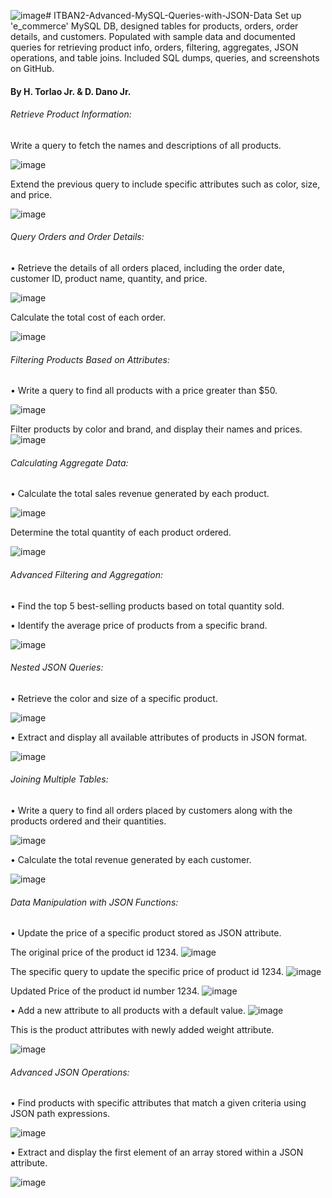 ![image](https://github.com/GrinHornet/ITBAN2-Advanced-MySQL-Queries-with-JSON-Data/assets/125188016/14550e9c-f83d-44a5-94b3-80e5820b53a7)# ITBAN2-Advanced-MySQL-Queries-with-JSON-Data
Set up 'e_commerce' MySQL DB, designed tables for products, orders, order details, and customers. Populated with sample data and documented queries for retrieving product info, orders, filtering, aggregates, JSON operations, and table joins. Included SQL dumps, queries, and screenshots on GitHub.

#### By H. Torlao Jr. & D. Dano Jr.


###### Retrieve Product Information:

Write a query to fetch the names and descriptions of all products.

![image](https://github.com/GrinHornet/ITBAN2-Advanced-MySQL-Queries-with-JSON-Data/assets/125188016/bd9031d2-1b29-4a6a-9f6d-03d33e2c4fdf)


Extend the previous query to include specific attributes such as color, size, and 
price.

![image](https://github.com/GrinHornet/ITBAN2-Advanced-MySQL-Queries-with-JSON-Data/assets/125188016/eaad02f8-b5fa-4fcf-a5f9-ffe96bfdacf7)


###### Query Orders and Order Details:
	
• Retrieve the details of all orders placed, including the order date, customer ID, 
product name, quantity, and price.

![image](https://github.com/GrinHornet/ITBAN2-Advanced-MySQL-Queries-with-JSON-Data/assets/125188016/c0d8111f-ceaa-44b6-8eb0-69b7f0e9a025)

Calculate the total cost of each order.

![image](https://github.com/GrinHornet/ITBAN2-Advanced-MySQL-Queries-with-JSON-Data/assets/125188016/c6fe1409-a152-4b7c-a3a2-bfddbe97f768)


###### Filtering Products Based on Attributes:

• Write a query to find all products with a price greater than $50.

![image](https://github.com/GrinHornet/ITBAN2-Advanced-MySQL-Queries-with-JSON-Data/assets/125188016/ac0a8bc5-8491-4915-80d1-90ab12d6b080)

Filter products by color and brand, and display their names and prices.
![image](https://github.com/GrinHornet/ITBAN2-Advanced-MySQL-Queries-with-JSON-Data/assets/125188016/17713578-f522-4e59-b904-9d93ae5a6339)


###### Calculating Aggregate Data:

• Calculate the total sales revenue generated by each product.

![image](https://github.com/GrinHornet/ITBAN2-Advanced-MySQL-Queries-with-JSON-Data/assets/125188016/4b33f27d-f2c0-4d06-b549-aff993b76907)

Determine the total quantity of each product ordered. 

![image](https://github.com/GrinHornet/ITBAN2-Advanced-MySQL-Queries-with-JSON-Data/assets/125188016/fd625692-c076-48f6-8eb1-e5ab4769c83b)


###### Advanced Filtering and Aggregation: 

• Find the top 5 best-selling products based on total quantity sold. 


• Identify the average price of products from a specific brand. 

![image](https://github.com/GrinHornet/ITBAN2-Advanced-MySQL-Queries-with-JSON-Data/assets/125188016/69383e9e-e5d7-4337-8035-0bbd1d7cddfa)


###### Nested JSON Queries: 
• Retrieve the color and size of a specific product. 

![image](https://github.com/GrinHornet/ITBAN2-Advanced-MySQL-Queries-with-JSON-Data/assets/125188016/c3248515-f550-4a96-a0e3-ba9f272f4ced)

• Extract and display all available attributes of products in JSON format. 

![image](https://github.com/GrinHornet/ITBAN2-Advanced-MySQL-Queries-with-JSON-Data/assets/125188016/42748f36-9703-4187-85a7-16210f9c383b)

###### Joining Multiple Tables: 
• Write a query to find all orders placed by customers along with the products 
ordered and their quantities. 

![image](https://github.com/GrinHornet/ITBAN2-Advanced-MySQL-Queries-with-JSON-Data/assets/125188016/4abe88de-3174-4f8c-b76b-9459f86c616b)

• Calculate the total revenue generated by each customer. 

![image](https://github.com/GrinHornet/ITBAN2-Advanced-MySQL-Queries-with-JSON-Data/assets/125188016/ce7df7dd-c927-4ed3-aaed-93550e5ff52f)


###### Data Manipulation with JSON Functions: 
• Update the price of a specific product stored as JSON attribute.

The original price of the product id 1234.
![image](https://github.com/GrinHornet/ITBAN2-Advanced-MySQL-Queries-with-JSON-Data/assets/125188016/1a4e35c9-bfd7-4880-8f4a-7534422204ca)

The specific query to update the specific price of product id 1234.
![image](https://github.com/GrinHornet/ITBAN2-Advanced-MySQL-Queries-with-JSON-Data/assets/125188016/ad3f55d8-454b-4582-93f9-aff83b933163)


Updated Price of the product id number 1234.
![image](https://github.com/GrinHornet/ITBAN2-Advanced-MySQL-Queries-with-JSON-Data/assets/125188016/19012fc2-e391-4eb5-89ed-163fe21c70af)

 
• Add a new attribute to all products with a default value.
![image](https://github.com/GrinHornet/ITBAN2-Advanced-MySQL-Queries-with-JSON-Data/assets/125188016/ef9c26d1-d60d-4788-8342-84fd5e08b5b3)

This is the product attributes with newly added weight attribute.

![image](https://github.com/GrinHornet/ITBAN2-Advanced-MySQL-Queries-with-JSON-Data/assets/125188016/9b5f9ee4-32b1-40f3-881c-77d7b81982d5)



###### Advanced JSON Operations: 
• Find products with specific attributes that match a given criteria using JSON path 
expressions.

![image](https://github.com/GrinHornet/ITBAN2-Advanced-MySQL-Queries-with-JSON-Data/assets/125188016/6dfff9a8-5ee8-4fe5-8780-fb7ddd8b8b40)

• Extract and display the first element of an array stored within a JSON attribute.

![image](https://github.com/GrinHornet/ITBAN2-Advanced-MySQL-Queries-with-JSON-Data/assets/125188016/b9355dd9-d4f7-42d0-bd97-52131631f0e2)




